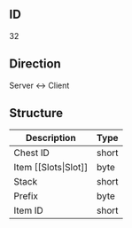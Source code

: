 ## ID
32

## Direction
Server <-> Client

## Structure
| Description          | Type  |
|----------------------|-------|
| Chest ID             | short |
| Item [[Slots\|Slot]] | byte  |
| Stack                | short |
| Prefix               | byte  |
| Item ID              | short |